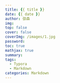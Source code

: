 ```yaml
---
title: {{ title }}
date: {{ date }}
author: 弶森
img: 
top: false
cover: false
coverImg: /images/1.jpg
password:
toc: true
mathjax: true
summary:
tags:
  - Typora
  - Markdown
categories: Markdown
---
```

